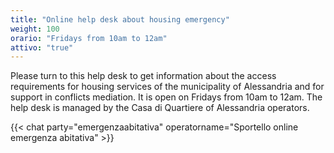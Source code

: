 ```yaml
---
title: "Online help desk about housing emergency"
weight: 100
orario: "Fridays from 10am to 12am"
attivo: "true"
---
```


Please turn to this help desk to get information about the access requirements for housing services of the municipality of Alessandria and for support in conflicts mediation.
It is open on Fridays from 10am to 12am.
The help desk is managed by the Casa di Quartiere of Alessandria operators.

{{< chat party="emergenzaabitativa" operatorname="Sportello online emergenza abitativa" >}}
